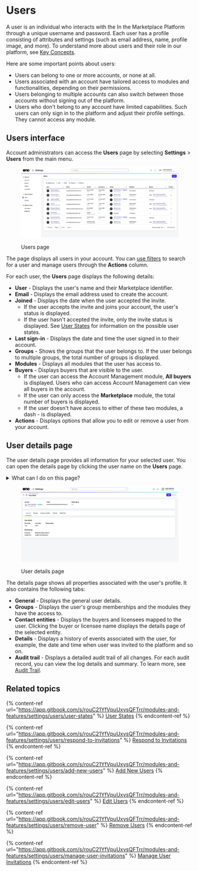 # Users

A user is an individual who interacts with the In the Marketplace Platform through a unique username and password. Each user has a profile consisting of attributes and settings (such as email address, name,  profile image, and more). To understand more about users and their role in our platform, see [Key Concepts](../../../marketplace-platform/getting-started/key-concepts.md).

Here are some important points about users:&#x20;

* Users can belong to one or more accounts, or none at all.&#x20;
* Users associated with an account have tailored access to modules and functionalities, depending on their permissions.&#x20;
* Users belonging to multiple accounts can also switch between those accounts without signing out of the platform.
* Users who don't belong to any account have limited capabilities. Such users can only sign in to the platform and adjust their profile settings. They cannot access any module.

## Users interface <a href="#agreements-interface" id="agreements-interface"></a>

Account administrators can access the **Users** page by selecting **Settings** > **Users** from the main menu.

<figure><img src="../../../.gitbook/assets/Users.png" alt=""><figcaption><p>Users page</p></figcaption></figure>

The page displays all users in your account. You can [use filters](../../../marketplace-platform/getting-started/interface/customize-the-data-grid.md#filter-data) to search for a user and manage users through the **Actions** column.

For each user, the **Users** page displays the following details:

* **User** - Displays the user's name and their Marketplace identifier.
* **Email** - Displays the email address used to create the account.
* **Joined** - Displays the date when the user accepted the invite.&#x20;
  * If the user accepts the invite and joins your account, the user's status is displayed.&#x20;
  * If the user hasn't accepted the invite, only the invite status is displayed. See [User States](user-states.md) for information on the possible user states.
* **Last sign-in** - Displays the date and time the user signed in to their account.
* **Groups** - Shows the groups that the user belongs to. If the user belongs to multiple groups, the total number of groups is displayed.
* **Modules** - Displays all modules that the user has access to.
* **Buyers** - Displays buyers that are visible to the user.
  * If the user can access the Account Management module, **All buyers** is displayed. Users who can access Account Management can view all buyers in the account.&#x20;
  * If the user can only access the **Marketplace** module, the total number of buyers is displayed.
  * If the user doesn't have access to either of these two modules, a dash - is displayed.
* **Actions** - Displays options that allow you to edit or remove a user from your account.&#x20;

## User details page <a href="#subscription-details" id="subscription-details"></a>

The user details page provides all information for your selected user. You can open the details page by clicking the user name on the **Users** page.&#x20;

<details>

<summary>What can I do on this page?</summary>

From the details page, you can complete the following tasks:&#x20;

* [Edit a user](edit-users.md)
* [Remove a user](remove-user.md)
* [Manage user invitations](manage-user-invitations.md)

</details>

<figure><img src="../../../.gitbook/assets/settings_user_details_page.png" alt=""><figcaption><p>User details page</p></figcaption></figure>

The details page shows all properties associated with the user's profile. It also contains the following tabs:&#x20;

* **General** - Displays the general user details.&#x20;
* **Groups** - Displays the user's group memberships and the modules they have the access to.
* **Contact entities** - Displays the buyers and licensees mapped to the user. Clicking the buyer or licensee name displays the details page of the selected entity.
* **Details** - Displays a history of events associated with the user, for example, the date and time when user was invited to the platform and so on.
* **Audit trail** - Displays a detailed audit trail of all changes. For each audit record, you can view the log details and summary. To learn more, see [Audit Trail](https://docs.platform.softwareone.com/modules-and-features/settings/audit-trail).

## Related topics

{% content-ref url="https://app.gitbook.com/s/rouC21YfVpuUxysQFTrr/modules-and-features/settings/users/user-states" %}
[User States](https://app.gitbook.com/s/rouC21YfVpuUxysQFTrr/modules-and-features/settings/users/user-states)
{% endcontent-ref %}

{% content-ref url="https://app.gitbook.com/s/rouC21YfVpuUxysQFTrr/modules-and-features/settings/users/respond-to-invitations" %}
[Respond to Invitations](https://app.gitbook.com/s/rouC21YfVpuUxysQFTrr/modules-and-features/settings/users/respond-to-invitations)
{% endcontent-ref %}

{% content-ref url="https://app.gitbook.com/s/rouC21YfVpuUxysQFTrr/modules-and-features/settings/users/add-new-users" %}
[Add New Users](https://app.gitbook.com/s/rouC21YfVpuUxysQFTrr/modules-and-features/settings/users/add-new-users)
{% endcontent-ref %}

{% content-ref url="https://app.gitbook.com/s/rouC21YfVpuUxysQFTrr/modules-and-features/settings/users/edit-users" %}
[Edit Users](https://app.gitbook.com/s/rouC21YfVpuUxysQFTrr/modules-and-features/settings/users/edit-users)
{% endcontent-ref %}

{% content-ref url="https://app.gitbook.com/s/rouC21YfVpuUxysQFTrr/modules-and-features/settings/users/remove-user" %}
[Remove Users](https://app.gitbook.com/s/rouC21YfVpuUxysQFTrr/modules-and-features/settings/users/remove-user)
{% endcontent-ref %}

{% content-ref url="https://app.gitbook.com/s/rouC21YfVpuUxysQFTrr/modules-and-features/settings/users/manage-user-invitations" %}
[Manage User Invitations](https://app.gitbook.com/s/rouC21YfVpuUxysQFTrr/modules-and-features/settings/users/manage-user-invitations)
{% endcontent-ref %}
